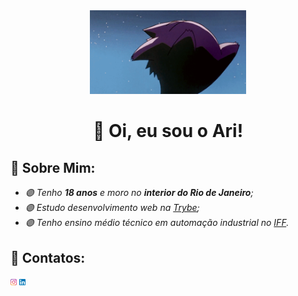 <div align="center">
<img src="Imagens/gengar.gif" width="250px">
<h1>🍇 Oi, eu sou o Ari!</h1>
</div>

<h2>🧃 Sobre Mim:</h2>

<ul>
    <em>
<li> 🟣 Tenho <strong>18 anos</strong> e moro no <strong>interior do Rio de Janeiro</strong>; </li>

<li> 🟣 Estudo desenvolvimento web na <a href="https://www.betrybe.com/" target="_Blank">Trybe</a>; </li>

<li> 🟣 Tenho ensino médio técnico em automação industrial no <a href="https://portal1.iff.edu.br/nossos-campi/santo-antonio-de-padua" target="_Blank">IFF</a>. </li>
    </em>
</ul>

<h2>🧃 Contatos:</h2>

<p align="left">
<a href="https://www.instagram.com/arineto3/" target="_Blank"> <img src="Imagens/LogoInstagram.png" width="10px"><a>
<a href="https://www.linkedin.com/in/arisalesneto/" target="_Blank"> <img src="Imagens/LogoLinkedin.png" width="10px"><a>
</p>